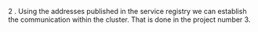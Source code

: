 2 . Using the addresses published in the service registry we can establish the communication within the cluster. That is done in the project number 3.